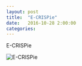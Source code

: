 ```yaml
---
layout: post
title:  "E-CRISPie"
date:	2016-10-28 2:00:00
categories:
---
```


E-CRISPie

![E-CRISPie](/engineering/images/Figure2-E-CRISPie.gif)

[^1]: Footnote one
